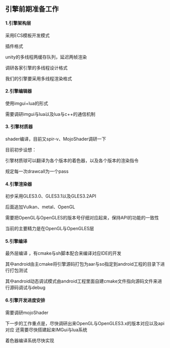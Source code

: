 ## 引擎前期准备工作

#### 1.引擎架构层

采用ECS模板开发模式

插件格式

unity的多线程两缓存队列，延迟两帧渲染

调研各家引擎的多线程设计格式

我们的引擎要采用多线程渲染格式

#### 2.引擎编辑器

使用imgui+lua的形式

需要调研imgui与lua以及lua与c++的通信机制

#### 3. 引擎材质器

shader编译，目前又spir-v、MojoShader调研一下

目前初步设想：

引擎材质球可以翻译为各个版本的着色器，以及各个版本的渲染指令

规定每一次drawcall为一个pass

#### 4.引擎渲染器

初步采用GLES3.0、GLES3.1以及GLES3.2API

后面追加Vulkan、metal、OpenGL

需要把OpenGL与OpenGLES的版本号仔细对应起来，保持API的功能的一致性

当前的主要精力是在OpenGL与OpenGLES层

#### 5.引擎编译

最外层编译 ，有cmake与sh脚本配合来编译对应IDE的开发

其中android由主cmake将引擎源码打包为aar与so指定到android工程的目录下进行打包测试

其中android动态调试模式由android工程里面自建cmake文件指向源码文件来进行源码调试与debug



#### 6.引擎开发进度安排

需要调研mojoShader

下一步的工作重点是，尽快调研出来OpenGL与OpenGLES3.x的版本对应以及api对应
还需要尽快搭建起来IMGui与lua系统

着色器编译系统尽快实现